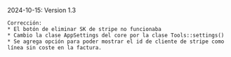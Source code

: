 2024-10-15: Version 1.3

    Corrección:
    * El botón de eliminar SK de stripe no funcionaba
    * Cambio la clase AppSettings del core por la clase Tools::settings()
    * Se agrega opción para poder mostrar el id de cliente de stripe como línea sin coste en la factura.


